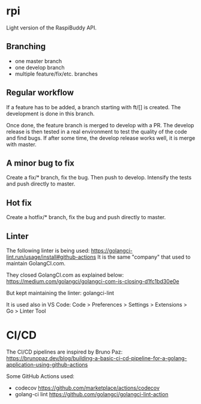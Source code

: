 # rpi

Light version of the RaspiBuddy API.

## Branching
- one master branch
- one develop branch
- multiple feature/fix/etc. branches

## Regular workflow
If a feature has to be added, a branch starting with ft/[] is created.
The development is done in this branch.

Once done, the feature branch is merged to develop with a PR.
The develop release is then tested in a real environment to test the quality of the code and find bugs.
If after some time, the develop release works well, it is merge with master.

## A minor bug to fix
Create a fix/* branch, fix the bug.
Then push to develop.
Intensify the tests and push directly to master.

## Hot fix
Create a hotfix/* branch, fix the bug and push directly to master.

## Linter
The following linter is being used: https://golangci-lint.run/usage/install#github-actions
It is the same "company" that used to maintain GolangCI.com.

They closed GolangCI.com as explained below:
https://medium.com/golangci/golangci-com-is-closing-d1fc1bd30e0e

But kept maintaining the linter: golangci-lint

It is used also in VS Code: 
Code > Preferences > Settings > Extensions > Go > Linter Tool

# CI/CD
The CI/CD pipelines are inspired by Bruno Paz: 
https://brunopaz.dev/blog/building-a-basic-ci-cd-pipeline-for-a-golang-application-using-github-actions

Some GitHub Actions used:
- codecov https://github.com/marketplace/actions/codecov
- golang-ci lint https://github.com/golangci/golangci-lint-action